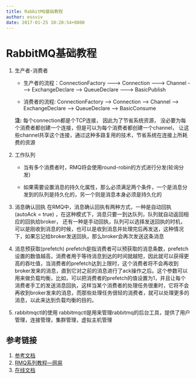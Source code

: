 ```yaml
---
title: RabbitMQ基础教程
author: essviv
date: 2017-01-25 10:20:54+0800
---
```


# RabbitMQ基础教程

1. 生产者-消费者
	* 生产者的流程：ConnectionFactory ---> Connection ---> Channel ---> ExchangeDeclare  --> QueueDeclare ---> BasicPublish

	* 消费者的流程: ConnectionFactory --> Connection --> Channel --> ExchangeDeclare --> QueueDeclare --> BasicConsume

	**注:** 每个connection都是个TCP连接， 因此为了节省系统资源， 没必要为每个消费者都创建一个连接，但是可以为每个消费者都创建一个channel， 让这些channel共享这个连接，通过这种多路复用的技术，节省系统在连接上所耗费的资源

2. 工作队列

	* 当有多个消费者时，RMQ将会使用round-robin的方式进行分发(轮询分发)

	* 如果需要设置消息的持久化属性，那么必须满足两个条件，一个是消息分发到的队列是持久化的，另一个则是消息本身必须是持久化的

3. 消息确认回执
在RMQ中，消息确认回执有两种方式，一种是自动回执(autoAck = true) ，在这种模式下，消息只要一到达队列，队列就自动返回相应的回执给broker， 还有一种是手动回执，队列可以选择发送回执的时机，可以是刚收到消息的时候，也可以是收到消息并处理完后再发送，这种情况下，如果忘记给broker发送回执，那么broker会再次发送这条消息

4. 消息预获取(prefetch)
prefetch是指消费者可以预获取的消息条数，prefetch设置的数值越高，消费者用于等待消息到达的时间就越短，因此就可以获得更高的吞吐值，当消费者的prefetch达到上限时，这个消费者将不会再收到broker发来的消息，直到它对之前的消息进行了ack操作之后。这个参数可以用来做负载均衡，比如，可以把消费者的prefetch的值设置为1，并且让每个消费者手工的发送消息回执，这样当某个消费者的处理任务很重时，它将不会再收到broker发来的消息，而那些处理任务很轻的消费者，就可以处理更多的消息，以此来达到负载均衡的目的。

5. rabbitmqctl的使用
rabbitmqctl是用来管理rabbitmq的后台工具，提供了用户管理，连接管理，集群管理，虚拟主机管理

## 参考链接

1. [参考文档](https://www.rabbitmq.com/tutorials/tutorial-two-java.html)
2. [RMQ系列教程—网易](http://backend.blog.163.com/blog/#m=0)
3. [在线文档](https://www.rabbitmq.com/man/rabbitmqctl.1.man.html)